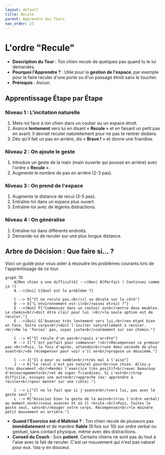 ```yaml
---
layout: default
title: Recule
parent: Apprendre des Tours
nav_order: 23
---
```


# L'ordre "Recule"

- **Description du Tour** : Ton chien recule de quelques pas quand tu le lui demandes.
- **Pourquoi l'Apprendre ?** : Utile pour la **gestion de l'espace**, par exemple pour le faire reculer d'une porte ou d'un passage étroit sans le toucher.
- **Prérequis** : Aucun.

## Apprentissage Étape par Étape

### Niveau 1 : L'incitation naturelle

1.  Mets-toi face à ton chien dans un couloir ou un espace étroit.
2.  Avance **lentement** vers lui en disant « **Recule** » et en faisant un petit pas en avant. Il devrait reculer naturellement pour ne pas te rentrer dedans.
3.  Dès qu'il fait un pas en arrière, dis « **Bravo !** » et donne une friandise.

### Niveau 2 : On ajoute le geste

1.  Introduis un geste de la main (main ouverte qui pousse en arrière) avec l'ordre « **Recule** ».
2.  Augmente le nombre de pas en arrière (2-3 pas).

### Niveau 3 : On prend de l'espace

1.  Augmente la distance de recul (3-5 pas).
2.  Entraîne-toi dans un espace plus ouvert.
3.  Entraîne-toi avec de légères distractions.

### Niveau 4 : On généralise

1.  Entraîne-toi dans différents endroits.
2.  Demande-lui de reculer sur une plus longue distance.

## Arbre de Décision : Que faire si... ?

Voici un guide pour vous aider à résoudre les problèmes courants lors de l'apprentissage de ce tour.

```mermaid
graph TD
    A[Mon chien a une difficulté] -->|Non| B[Parfait ! Continuez comme ça !]
    A -->|Oui| C{Quel est le problème ?}

    C --> D["Il ne recule pas,<br/>il se décale sur le côté"]
    D --> E{"L'environnement est-il<br/>assez étroit ?"}
    E -->|Non| F["Commencez dans un couloir ou<br/>entre deux meubles. Le chemin<br/>doit être clair pour lui :<br/>la seule option est de reculer."]
    E -->|Oui| G["Avancez très lentement vers lui,<br/>en étant bien en face. Votre corps<br/>doit l'inciter naturellement à reculer.<br/>Ne le 'forcez' pas, soyez juste<br/>calmement sur son chemin."]

    C --> H["Il recule d'un pas<br/>puis s'arrête"]
    H --> I["C'est parfait pour commencer !<br/>Récompensez ce premier pas.<br/>Puis, la fois d'après, attendez<br/>une demi-seconde de plus avant<br/>de récompenser pour voir s'il en<br/>propose un deuxième."]

    C --> J["Il a peur ou semble<br/>très mal à l'aise"]
    J --> K["Le recul n'est pas naturel pour<br/>un chien. Allez-y très doucement.<br/>Rendez l'exercice très positif<br/>avec beaucoup d'encouragements<br/>et de super friandises. Si c'est<br/>trop difficile, essayez une autre<br/>approche (ex: apprendre à reculer<br/>pour monter sur une cible)."]

    C --> L["Il ne le fait que si j'avance<br/>vers lui, pas avec le geste seul"]
    L --> M["Associez bien le geste de la main<br/>(ou l'ordre verbal) au moment où<br/>vous avancez et où il recule.<br/>Puis, faites le geste seul, sans<br/>bouger votre corps. Récompensez<br/>le moindre petit mouvement en arrière."]
```

- **Quand l'Exercice est-il Maîtrisé ?** : Ton chien recule de plusieurs pas **immédiatement** et de manière **fiable** (9 fois sur 10) sur ordre verbal ou gestuel, sans contact physique, même avec des distractions.
- **Conseil du Coach** : Sois **patient**. Certains chiens ne sont pas du tout à l'aise avec le fait de reculer. C'est un mouvement qui n'est pas naturel pour eux. Vas-y en douceur. 
